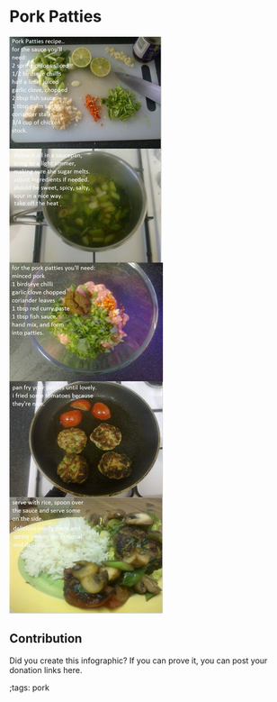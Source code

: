 # Pork Patties

![](fitpics/pork-patties.webp)

## Contribution

Did you create this infographic? If you can prove it, you can post your donation links here. 

;tags: pork

